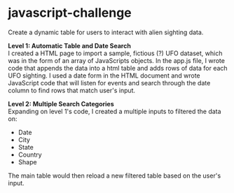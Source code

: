 # javascript-challenge
Create a dynamic table for users to interact with alien sighting data.

<b>Level 1: Automatic Table and Date Search</b><br>
I created a HTML page to import a sample, fictious (?) UFO dataset, which was in the form of an array of JavaScripts objects.
In the app.js file, I wrote code that appends the data into a html table and adds rows of data for each UFO sighting. 
I used a date form in the HTML document and wrote JavaScript code that will listen for events and search through the date column to find rows that match user's input.

<b>Level 2: Multiple Search Categories</b><br>
Expanding on level 1's code, I created a multiple inputs to filtered the data on:
<ul> <li> Date </li>
<li> City </li>
<li> State </li>
<li> Country </li>
<li> Shape </li></ul>
The main table would then reload a new filtered table based on the user's input.


